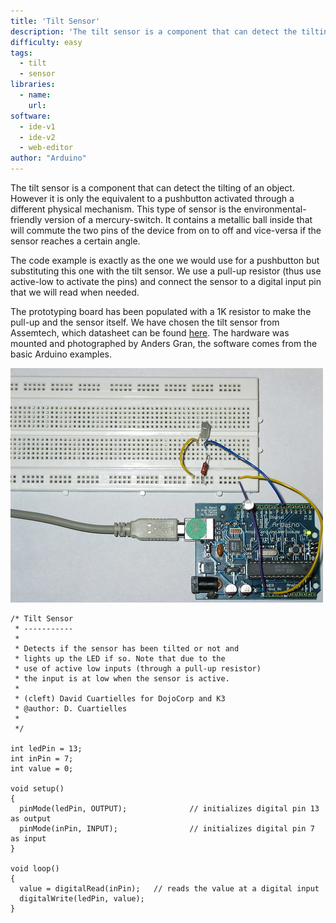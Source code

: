 ```yaml
---
title: 'Tilt Sensor'
description: 'The tilt sensor is a component that can detect the tilting of an object.'
difficulty: easy
tags: 
  - tilt
  - sensor
libraries:
  - name: 
    url: 
software:
  - ide-v1
  - ide-v2
  - web-editor
author: "Arduino"
---
```


The tilt sensor is a component that can detect the tilting of an object. However it is only the equivalent to a pushbutton activated through a different physical mechanism. This type of sensor is the environmental-friendly version of a mercury-switch. It contains a metallic ball inside that will commute the two pins of the device from on to off and vice-versa if the sensor reaches a certain angle.

The code example is exactly as the one we would use for a pushbutton but substituting this one with the tilt sensor. We use a pull-up resistor (thus use active-low to activate the pins) and connect the sensor to a digital input pin that we will read when needed.

The prototyping board has been populated with a 1K resistor to make the pull-up and the sensor itself. We have chosen the tilt sensor from Assemtech, which datasheet can be found [here](http://www.elfa.se/pdf/35/03589330.pdf). The hardware was mounted and photographed by Anders Gran, the software comes from the basic Arduino examples.

![Picture of a protoboard supporting the tilt sensor, by Anders Gran](./assets/tilt-sensor.jpg)

```
/* Tilt Sensor
 * -----------
 *
 * Detects if the sensor has been tilted or not and
 * lights up the LED if so. Note that due to the
 * use of active low inputs (through a pull-up resistor)
 * the input is at low when the sensor is active.
 *
 * (cleft) David Cuartielles for DojoCorp and K3
 * @author: D. Cuartielles
 *
 */

int ledPin = 13;
int inPin = 7; 
int value = 0;

void setup() 
{
  pinMode(ledPin, OUTPUT);              // initializes digital pin 13 as output
  pinMode(inPin, INPUT);                // initializes digital pin 7 as input
}

void loop() 
{
  value = digitalRead(inPin);   // reads the value at a digital input 
  digitalWrite(ledPin, value);           
}
```